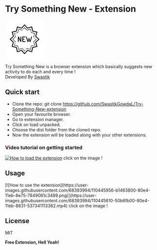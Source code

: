 <h1 class="code-line" data-line-start=0 data-line-end=1 ><a id="Try_Something_New__Extension_0"></a>Try Something New - Extension</h1>
<p class="has-line-data" data-line-start="2" data-line-end="3"><a href="#"><img src="dist/Icon-128.png" alt="TSM-Ext"></a></p>
<p class="has-line-data" data-line-start="5" data-line-end="7">Try Something New is a browser extension which basically suggests new activity to do each and every time !<br>
Developed By <a href="https://swastikgowdal.github.io/SwastikGowda-Portfolio/">Swastik</a></p>
<h2 class="code-line" data-line-start=8 data-line-end=9 ><a id="Quick_start_8"></a>Quick start</h2>
<ul>
<li class="has-line-data" data-line-start="10" data-line-end="11">Clone the repo: git clone <a href="https://github.com/SwastikGowdaL/Try-Something-New-extension">https://github.com/SwastikGowdaL/Try-Something-New-extension</a></li>
<li class="has-line-data" data-line-start="11" data-line-end="12">Open your favourite browser.</li>
<li class="has-line-data" data-line-start="12" data-line-end="13">Go to extension manager.</li>
<li class="has-line-data" data-line-start="13" data-line-end="14">Click on load unpacked.</li>
<li class="has-line-data" data-line-start="14" data-line-end="15">Choose the dist folder from the cloned repo.</li>
<li class="has-line-data" data-line-start="15" data-line-end="17">Now the extension will be loaded along with your other extensions.</li>
</ul>
<h3 class="code-line" data-line-start=17 data-line-end=18 ><a id="Video_tutorial_on_getting_started_17"></a>Video tutorial on getting started</h3>

[![How to load the extension](https://user-images.githubusercontent.com/68393994/110444820-768fd000-80e3-11eb-8b12-89482ca17c42.png)](https://user-images.githubusercontent.com/68393994/110443472-f3ba4580-80e1-11eb-8c47-e1465b508c24.mp4)
click on the image !

<h2 class="code-line" data-line-start=21 data-line-end=22 ><a id="Usage_21"></a>Usage</h2>
[![How to use the extension](https://user-images.githubusercontent.com/68393994/110445956-b1463800-80e4-11eb-8e75-7849061c3489.png)](https://user-images.githubusercontent.com/68393994/110445610-50b6fb00-80e4-11eb-8831-537341113382.mp4)
click on the image !

<h2 class="code-line" data-line-start=25 data-line-end=26 ><a id="License_25"></a>License</h2>
<p class="has-line-data" data-line-start="27" data-line-end="28">MIT</p>

<p class="has-line-data" data-line-start="29" data-line-end="30"><strong>Free Extension, Hell Yeah!</strong></p>
